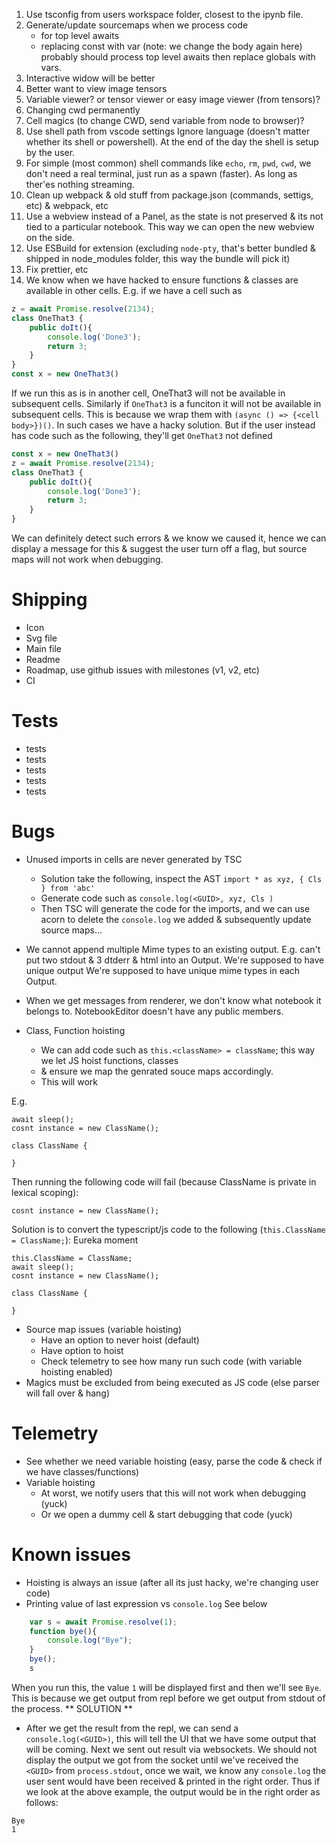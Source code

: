 1. Use tsconfig from users workspace folder, closest to the ipynb file.
2. Generate/update sourcemaps when we process code
    * for top level awaits
    * replacing const with var (note: we change the body again here)
    probably should process top level awaits then replace globals with vars.
3. Interactive widow will be better
4. Better want to view image tensors
5. Variable viewer? or tensor viewer or easy image viewer (from tensors)?
6. Changing cwd permanently
7. Cell magics (to change CWD, send variable from node to browser)?
8. Use shell path from vscode settings
Ignore language (doesn't matter whether its shell or powershell).
At the end of the day the shell is setup by the user.
9. For simple (most common) shell commands like `echo`, `rm`, `pwd`, `cwd`, we don't need a real terminal, just run as a spawn (faster). As long as ther'es nothing streaming.
10. Clean up webpack & old stuff from package.json (commands, settigs, etc) & webpack, etc
11. Use a webview instead of a Panel, as the state is not preserved & its not tied to a particular notebook.
    This way we can open the new webview on the side.
12. Use ESBuild for extension (excluding `node-pty`, that's better bundled & shipped in node_modules folder, this way the bundle will pick it)
13. Fix prettier, etc
14. We know when we have hacked to ensure functions & classes are available in other cells.
E.g. if we have a cell such as
```typescript
z = await Promise.resolve(2134);
class OneThat3 {
    public doIt(){
        console.log('Done3');
        return 3;
    }
}
const x = new OneThat3()
```
If we run this as is in another cell, OneThat3 will not be available in subsequent cells.
Similarly if `OneThat3` is a funciton it will not be available in subsequent cells.
This is because we wrap them with `(async () => {<cell body>})()`.
In such cases we have a hacky solution.
But if the user instead has code such as the following, they'll get `OneThat3` not defined
```typescript
const x = new OneThat3()
z = await Promise.resolve(2134);
class OneThat3 {
    public doIt(){
        console.log('Done3');
        return 3;
    }
}
```

We can definitely detect such errors & we know we caused it, hence we can display a message for this & suggest the user
turn off a flag, but source maps will not work when debugging.



# Shipping
* Icon
* Svg file
* Main file
* Readme
* Roadmap, use github issues with milestones (v1, v2, etc)
* CI

# Tests
* tests
* tests
* tests
* tests
* tests
# Bugs
* Unused imports in cells are never generated by TSC
    * Solution take the following, inspect the AST `import * as xyz, { Cls } from 'abc'`
    * Generate code such as `console.log(<GUID>, xyz, Cls )`
    * Then TSC will generate the code for the imports, and we can use acorn to delete the `console.log` we added & subsequently update source maps...

* We cannot append multiple Mime types to an existing output. E.g. can't put two stdout & 3 dtderr & html into an Output.
We're supposed to have unique output
We're supposed to have unique mime types in each Output.
* When we get messages from renderer, we don't know what notebook it belongs to.
NotebookEditor doesn't have any public members.
* Class, Function hoisting
    * We can add code such as `this.<className> = className`; this way we let JS hoist functions, classes
    * & ensure we map the genrated souce maps accordingly.
    * This will work

E.g.
```typecript
await sleep();
cosnt instance = new ClassName();

class ClassName {

}
```
Then running the following code will fail (because ClassName is private in lexical scoping):
```
cosnt instance = new ClassName();
```
Solution is to convert the typescript/js code to the following (`this.ClassName = ClassName;`):
Eureka moment
```typecript
this.ClassName = ClassName;
await sleep();
cosnt instance = new ClassName();

class ClassName {

}
```


* Source map issues (variable hoisting)
    * Have an option to never hoist (default)
    * Have option to hoist
    * Check telemetry to see how many run such code (with variable hoisting enabled)
* Magics must be excluded from being executed as JS code (else parser will fall over & hang)

# Telemetry
* See whether we need variable hoisting
(easy, parse the code & check if we have classes/functions)
* Variable hoisting
    * At worst, we notify users that this will not work when debugging (yuck)
    * Or we open a dummy cell & start debugging that code (yuck)



# Known issues
* Hoisting is always an issue (after all its just hacky, we're changing user code)
* Printing value of last expression vs `console.log`
See below
```typescript
    var s = await Promise.resolve(1);
    function bye(){
        console.log("Bye");
    }
    bye();
    s
```
When you run this, the value `1` will be displayed first and then we'll see `Bye`.
This is because we get output from repl before we get output from stdout of the process.
** SOLUTION **
* After we get the result from the repl, we can send a `console.log(<GUID>)`, this will
tell the UI that we have some output that will be coming.
Next we sent out result via websockets. We should not display the output we got from the socket
until we've received the `<GUID>` from `process.stdout`, once we wait, we know any `console.log` the
user sent would have been received & printed in the right order.
Thus if we look at the above example, the output would be in the right order as follows:
```
Bye
1
```

